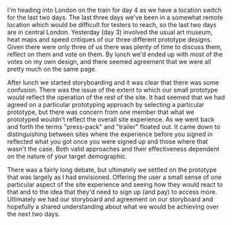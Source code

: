 I'm heading into London on the train for day 4 as we have a location switch for the last two days.  The last three days we've been in a somewhat remote location which would be difficult for testers to reach, so the last two days are in central London.  Yesterday (day 3) involved the usual art museum, heat maps and speed critiques of our three different prototype designs.  Given there were only three of us there was plenty of time to discuss them, reflect on them and vote on them.  By lunch we'd ended up with most of the votes on my own design, and there seemed agreement that we were all pretty much on the same page.

After lunch we started storyboarding and it was clear that there was some confusion.  There was the issue of the extent to which our small prototype would reflect the operation of the rest of the site.  It had seemed that we had agreed on a particular prototyping approach by selecting a particular prototype, but there was concern from one member that what we prototyped wouldn't reflect the overall site experience.  As we went back and forth the terms "press-pack" and "trailer" floated out.  It came down to distinguishing between sites where the experience before you signed in reflected what you got once you were signed up and those where that wasn't the case.  Both valid approaches and their effectiveness dependent on the nature of your target demographic.

There was a fairly long debate, but ultimately we settled on the prototype that was largely as I had envisioned.  Offering the user a small sense of one particular aspect of the site experience and seeing how they would react to that and to the idea that they'd need to sign up (and pay) to access more.  Ultimately we had our storyboard and agreement on our storyboard and hopefully a shared understanding about what we would be achieving over the next two days.
